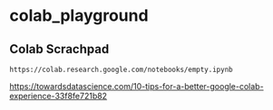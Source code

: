 # colab_playground

## Colab Scrachpad
```
https://colab.research.google.com/notebooks/empty.ipynb
```

https://towardsdatascience.com/10-tips-for-a-better-google-colab-experience-33f8fe721b82

